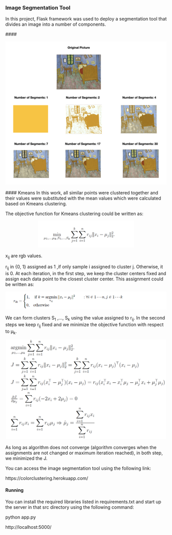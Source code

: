 ### Image Segmentation Tool 
<p align = "justify">
In this project,  Flask framework was used to deploy a segmentation tool that divides an image into a number of components. 
</p>
#### 
<p align = "center">
	<img src = "https://github.com/rojinnew/image_segmentation/blob/master/segments2.png">
</p>
#### Kmeans 
In this work, all similar points were clustered together and their values were substituted with the mean values which were calculated based on Kmeans clustering.
<p>
The objective function for Kmeans clustering could be written as:
</p>
<p align = "center">
	<img src = "https://github.com/rojinnew/image_segmentation/blob/master/f1.png" width = 300>
</p>
<p>
x<sub>ij</sub> are rgb values.
</p>
r<sub>ij</sub> in {0, 1} assigned as 1 ,if only sample i assigned to cluster j. Otherwise, it is 0.  At each iteration, in the first step, we keep the cluster centers fixed and assign each data point to the closest cluster center. This assignment could be written as:
<p align = "center">
	<img src = "https://github.com/rojinnew/image_segmentation/blob/master/f2.png" width =600>
</p>
We can form clusters S<sub>1</sub> ,..., S<sub>k</sub> using the value assigned to r<sub>ij</sub>.
In the second steps we keep r<sub>ij</sub> fixed and we minimize the objective function with respect to &mu;<sub>k</sub>.
<p align = "center">
	<img src = "https://github.com/rojinnew/image_segmentation/blob/master/f3.png" width=500>
</p>
As long as algorithm does not converge (algorithm converges when the assignments are not changed or maximum iteration reached), in both step, we minimized the J.
<p>
You can access the image segmentation tool using the following link:
</p>
<p align = "left">
https://colorclustering.herokuapp.com/
</p>
 
#### Running 
You can install the required libraries listed in requirements.txt and start up the server in that src directory using the following command: 
 
python app.py 
 
http://localhost:5000/

